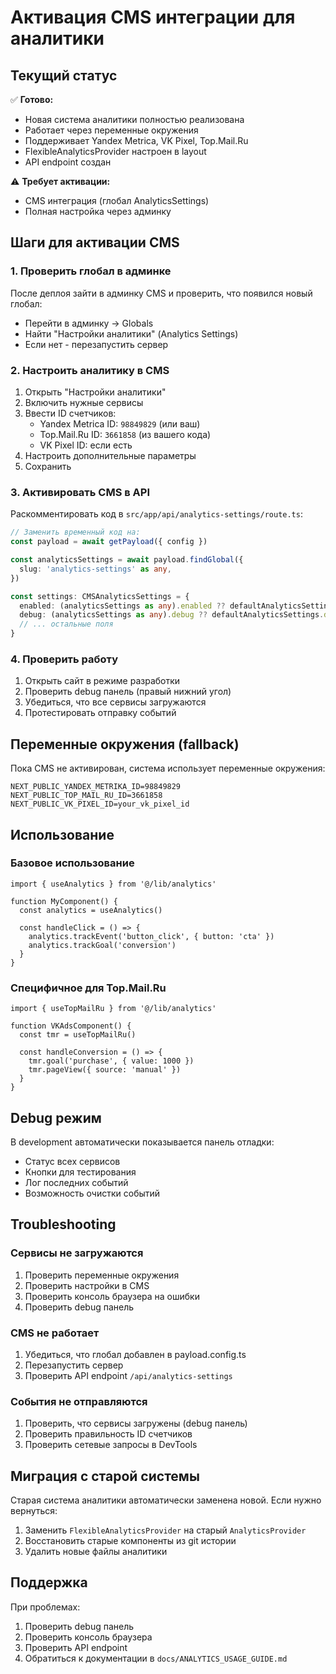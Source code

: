 # Активация CMS интеграции для аналитики

## Текущий статус

✅ **Готово:**
- Новая система аналитики полностью реализована
- Работает через переменные окружения
- Поддерживает Yandex Metrica, VK Pixel, Top.Mail.Ru
- FlexibleAnalyticsProvider настроен в layout
- API endpoint создан

⚠️ **Требует активации:**
- CMS интеграция (глобал AnalyticsSettings)
- Полная настройка через админку

## Шаги для активации CMS

### 1. Проверить глобал в админке
После деплоя зайти в админку CMS и проверить, что появился новый глобал:
- Перейти в админку → Globals
- Найти "Настройки аналитики" (Analytics Settings)
- Если нет - перезапустить сервер

### 2. Настроить аналитику в CMS
1. Открыть "Настройки аналитики"
2. Включить нужные сервисы
3. Ввести ID счетчиков:
   - Yandex Metrica ID: `98849829` (или ваш)
   - Top.Mail.Ru ID: `3661858` (из вашего кода)
   - VK Pixel ID: если есть
4. Настроить дополнительные параметры
5. Сохранить

### 3. Активировать CMS в API
Раскомментировать код в `src/app/api/analytics-settings/route.ts`:

```typescript
// Заменить временный код на:
const payload = await getPayload({ config })

const analyticsSettings = await payload.findGlobal({
  slug: 'analytics-settings' as any,
})

const settings: CMSAnalyticsSettings = {
  enabled: (analyticsSettings as any).enabled ?? defaultAnalyticsSettings.enabled,
  debug: (analyticsSettings as any).debug ?? defaultAnalyticsSettings.debug,
  // ... остальные поля
}
```

### 4. Проверить работу
1. Открыть сайт в режиме разработки
2. Проверить debug панель (правый нижний угол)
3. Убедиться, что все сервисы загружаются
4. Протестировать отправку событий

## Переменные окружения (fallback)

Пока CMS не активирован, система использует переменные окружения:

```env
NEXT_PUBLIC_YANDEX_METRIKA_ID=98849829
NEXT_PUBLIC_TOP_MAIL_RU_ID=3661858
NEXT_PUBLIC_VK_PIXEL_ID=your_vk_pixel_id
```

## Использование

### Базовое использование
```tsx
import { useAnalytics } from '@/lib/analytics'

function MyComponent() {
  const analytics = useAnalytics()
  
  const handleClick = () => {
    analytics.trackEvent('button_click', { button: 'cta' })
    analytics.trackGoal('conversion')
  }
}
```

### Специфичное для Top.Mail.Ru
```tsx
import { useTopMailRu } from '@/lib/analytics'

function VKAdsComponent() {
  const tmr = useTopMailRu()
  
  const handleConversion = () => {
    tmr.goal('purchase', { value: 1000 })
    tmr.pageView({ source: 'manual' })
  }
}
```

## Debug режим

В development автоматически показывается панель отладки:
- Статус всех сервисов
- Кнопки для тестирования
- Лог последних событий
- Возможность очистки событий

## Troubleshooting

### Сервисы не загружаются
1. Проверить переменные окружения
2. Проверить настройки в CMS
3. Проверить консоль браузера на ошибки
4. Проверить debug панель

### CMS не работает
1. Убедиться, что глобал добавлен в payload.config.ts
2. Перезапустить сервер
3. Проверить API endpoint `/api/analytics-settings`

### События не отправляются
1. Проверить, что сервисы загружены (debug панель)
2. Проверить правильность ID счетчиков
3. Проверить сетевые запросы в DevTools

## Миграция с старой системы

Старая система аналитики автоматически заменена новой. Если нужно вернуться:

1. Заменить `FlexibleAnalyticsProvider` на старый `AnalyticsProvider`
2. Восстановить старые компоненты из git истории
3. Удалить новые файлы аналитики

## Поддержка

При проблемах:
1. Проверить debug панель
2. Проверить консоль браузера
3. Проверить API endpoint
4. Обратиться к документации в `docs/ANALYTICS_USAGE_GUIDE.md`
